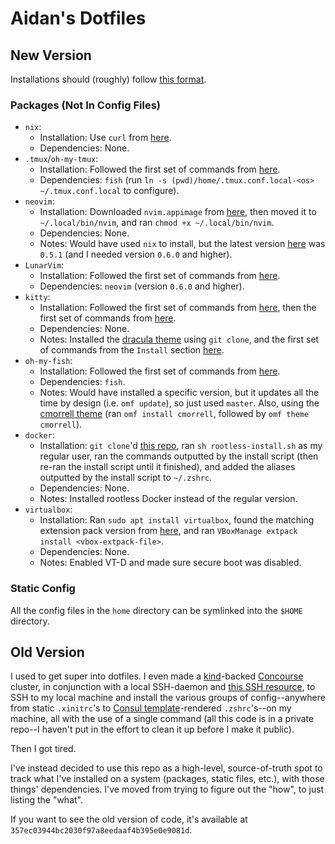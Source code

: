 # Aidan's Dotfiles

## New Version

Installations should (roughly) follow [this format](https://nomnoml.com/#view/%5Bsystem%5D%0A%0A%5Bnix%7C%0Aosx%7C%0Alinux%5D%0A%0A%5Bbrew%7C%0Aosx%7C%0Alinux%5D%0A%0A%5Bversioned%20script%20or%20repo%7C%0Aosx%7C%0Alinux%5D%0A%0A%5Bunversioned%20script%20or%20repo%7C%0Aosx%7C%0Alinux%5D%0A%0A%5Bapt%7C%0Alinux%5D%0A%0A%5Bapt-get%7C%0Alinux%5D%0A%0A%5Bsystem%5D-%3E%5Bnix%5D%0A%5Bnix%5Dnot%20available-%3E%5Bbrew%5D%0A%5Bbrew%5Dnot%20available-%3E%5Bversioned%20script%20or%20repo%5D%0A%5Bversioned%20script%20or%20repo%5Dnot%20available-%3E%5Bunversioned%20script%20or%20repo%5D%0A%5Bunversioned%20script%20or%20repo%5Dnot%20available-%3E%5Bapt%5D%0A%5Bapt%5Dnot%20available-%3E%5Bapt-get%5D%0A%0A%5Bpython%5D-%3E%5Bpoetry%5D%0A%5Bpoetry%5Dnot%20available-%3E%5Bpip3%20with%20virtualenv%5D%0A%5Bpip3%20with%20virtualenv%5Dnot%20available-%3E%5Bpip%20with%20virtualenv%5D%0A%5Bpip%20with%20virtualenv%5Dnot%20available-%3E%5Bpip3%20on%20system%5D%0A%5Bpip3%20on%20system%5Dnot%20available-%3E%5Bpip%20on%20system%5D).

### Packages (Not In Config Files)

* `nix`:
    * Installation: Use `curl` from [here](https://github.com/NixOS/nix/tree/f24ac3115f154edf72b995cffae6da3793862294#installation).
    * Dependencies: None.
* `.tmux`/`oh-my-tmux`:
    * Installation: Followed the first set of commands from [here](https://github.com/gpakosz/.tmux/tree/90cdbbc32fb55017077d08f1f5e1597a0be70e73#installation).
    * Dependencies: `fish` (run `ln -s (pwd)/home/.tmux.conf.local-<os> ~/.tmux.conf.local` to configure).
* `neovim`:
    * Installation: Downloaded `nvim.appimage` from [here](https://github.com/neovim/neovim/releases/tag/v0.6.0), then moved it to `~/.local/bin/nvim`, and ran `chmod +x ~/.local/bin/nvim`.
    * Dependencies: None.
    * Notes: Would have used `nix` to install, but the latest version [here](https://search.nixos.org/packages) was `0.5.1` (and I needed version `0.6.0` and higher).
* `LunarVim`:
    * Installation: Followed the first set of commands from [here](https://github.com/LunarVim/LunarVim/tree/0.6.1#install-in-one-command).
    * Dependencies: `neovim` (version `0.6.0` and higher).
* `kitty`:
    * Installation: Followed the first set of commands from [here](https://sw.kovidgoyal.net/kitty/binary/#binary-install), then the first set of commands from [here](https://sw.kovidgoyal.net/kitty/binary/#desktop-integration-on-linux).
    * Dependencies: None.
    * Notes: Installed the [dracula theme](https://github.com/dracula/kitty) using `git clone`, and the first set of commands from the `Install` section [here](https://draculatheme.com/kitty).
* `oh-my-fish`:
    * Installation: Followed the first set of commands from [here](https://github.com/oh-my-fish/oh-my-fish#installation).
    * Dependencies: `fish`.
    * Notes: Would have installed a specific version, but it updates all the time by design (i.e. `omf update`), so just used `master`. Also, using the [cmorrell theme](https://github.com/oh-my-fish/oh-my-fish/blob/master/docs/Themes.md#cmorrell) (ran `omf install cmorrell`, followed by `omf theme cmorrell`).
* `docker`:
    * Installation: `git clone`'d [this repo](https://github.com/docker/docker-install), ran `sh rootless-install.sh` as my regular user, ran the commands outputted by the install script (then re-ran the install script until it finished), and added the aliases outputted by the install script to `~/.zshrc`.
    * Dependencies: None.
    * Notes: Installed rootless Docker instead of the regular version.
* `virtualbox`:
    * Installation: Ran `sudo apt install virtualbox`, found the matching extension pack version from [here](https://www.virtualbox.org/wiki/Downloads), and ran `VBoxManage extpack install <vbox-extpack-file>`.
    * Dependencies: None.
    * Notes: Enabled VT-D and made sure secure boot was disabled.

### Static Config

All the config files in the `home` directory can be symlinked into the `$HOME` directory.

## Old Version

I used to get super into dotfiles. I even made a [kind](https://kind.sigs.k8s.io/)-backed [Concourse](https://concourse-ci.org/) cluster, in conjunction with a local SSH-daemon and [this SSH resource](https://github.com/edtan/concourse-ssh-resource), to SSH to my local machine and install the various groups of config--anywhere from static `.xinitrc`'s to [Consul template](https://github.com/hashicorp/consul-template)-rendered `.zshrc`'s--on my machine, all with the use of a single command (all this code is in a private repo--I haven't put in the effort to clean it up before I make it public).

Then I got tired.

I've instead decided to use this repo as a high-level, source-of-truth spot to track what I've installed on a system (packages, static files, etc.), with those things' dependencies. I've moved from trying to figure out the "how", to just listing the "what".

If you want to see the old version of code, it's available at `357ec03944bc2030f97a8eedaaf4b395e0e9081d`.
